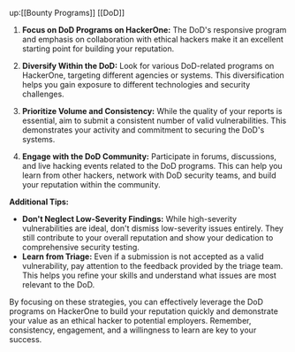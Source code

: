 up:[[Bounty Programs]] [[DoD]]

 1. **Focus on DoD Programs on HackerOne:** The DoD's responsive program and emphasis on collaboration with ethical hackers make it an excellent starting point for building your reputation.
    
2. **Diversify Within the DoD:** Look for various DoD-related programs on HackerOne, targeting different agencies or systems. This diversification helps you gain exposure to different technologies and security challenges.
    
3. **Prioritize Volume and Consistency:** While the quality of your reports is essential, aim to submit a consistent number of valid vulnerabilities. This demonstrates your activity and commitment to securing the DoD's systems.
    
4. **Engage with the DoD Community:** Participate in forums, discussions, and live hacking events related to the DoD programs. This can help you learn from other hackers, network with DoD security teams, and build your reputation within the community.
    

**Additional Tips:**

- **Don't Neglect Low-Severity Findings:** While high-severity vulnerabilities are ideal, don't dismiss low-severity issues entirely. They still contribute to your overall reputation and show your dedication to comprehensive security testing.
- **Learn from Triage:** Even if a submission is not accepted as a valid vulnerability, pay attention to the feedback provided by the triage team. This helps you refine your skills and understand what issues are most relevant to the DoD.

By focusing on these strategies, you can effectively leverage the DoD programs on HackerOne to build your reputation quickly and demonstrate your value as an ethical hacker to potential employers. Remember, consistency, engagement, and a willingness to learn are key to your success.